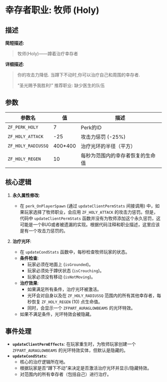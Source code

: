 # 幸存者职业: 牧师 (Holy)

## 描述

**简短描述:**
> 牧师(Holy)——蹲着治疗幸存者

**详细描述:**
> 你的攻击力降低. 
> 当蹲下不动时,你可以治疗自己和周围的幸存者. 
> 
> “圣光赐予我胜利!” 
> 推荐职业: 缺少医生的队伍

## 参数

| 参数名 | 值 | 描述 |
| --- | --- | --- |
| `ZF_PERK_HOLY` | 7 | Perk的ID |
| `ZF_HOLY_ATTACK` | -25 | 攻击力惩罚 (-25%) |
| `ZF_HOLY_RADIUSSQ` | 400*400 | 治疗光环的半径（平方） |
| `ZF_HOLY_REGEN` | 10 | 每秒为范围内的幸存者恢复的生命值 |

## 核心逻辑

1.  **永久属性修改**:
    *   在 `perk_OnPlayerSpawn` (通过 `updateClientPermStats` 间接调用) 中，如果玩家选择了牧师职业，会应用 `ZF_HOLY_ATTACK` 的攻击力惩罚。但是，代码中 `updateClientPermStats` 函数并没有为牧师添加这个永久惩罚，这可能是一个BUG或者被遗漏的实现。根据代码注释和职业描述，这里应该是有一个攻击力惩罚的。

2.  **治疗光环**:
    *   在 `updateCondStats` 函数中，每秒检查牧师玩家的状态。
    *   **条件检查**:
        *   玩家必须在地面上 (`isGrounded`)。
        *   玩家必须处于蹲伏状态 (`isCrouching`)。
        *   玩家必须没有移动 (`isNotMoving`)。
    *   **治疗效果**:
        *   如果满足所有条件，治疗光环被激活。
        *   光环会对自身以及在 `ZF_HOLY_RADIUSSQ` 范围内的所有其他幸存者，每秒恢复 `ZF_HOLY_REGEN` (10) 点生命值。
        *   同时，会显示一个 `ZFPART_AURAGLOWBEAMS` 的光环特效。
    *   如果不满足条件，光环特效会被隐藏。

## 事件处理

*   **`updateClientPermEffects`**: 在玩家重生时，为牧师玩家创建一个 `ZFPART_AURAGLOWBEAMS` 的光环特效实体，但默认是隐藏的。
*   **`updateCondStats`**:
    *   核心的治疗逻辑所在地。
    *   根据玩家是否“蹲下不动”来决定是否激活治疗光环并显示/隐藏特效。
    *   对范围内的所有幸存者（包括自己）进行治疗。

